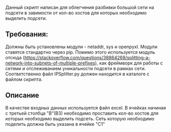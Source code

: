 
 Данный скрипт написан для облегчения разбивки большой сети на подсети в завимости от кол-во хостов для которых необходимо выделить подсети.
 ## Требования:
 Должны быть установлены модули - netaddr, sys и openpyxl. Модули ставятся стандартно через pip.
 Помимо этого используется модуль отсюда (https://stackoverflow.com/questions/38864268/splitting-a-network-into-subnets-of-multiple-prefixes), как фреймворк для работы с сетями и отслеживанием уникальности подсети в рамках сети. Соответственно файл IPSplitter.py должен находится в каталоге с файлом скрипта. 
 ## Описание
 В качестве входных данных используется файл excel. В ячейках начиная с третьей столбца "B"(B3) необходимо проставить кол-во хостов для которых необходимо выделить подсеть.
 Сеть которую необходимо поделить должна быть указана  в ячейке "C1"
